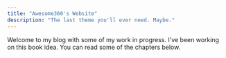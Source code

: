 ```yaml
---
title: "Awesome360's Website"
description: "The last theme you'll ever need. Maybe."
---
```

Welcome to my blog with some of my work in progress. I've been working on this book idea. You can read some of the chapters below.
